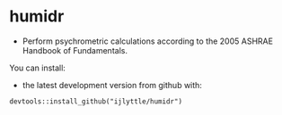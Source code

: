 # humidr

* Perform psychrometric calculations according to the 2005 ASHRAE Handbook of Fundamentals.

You can install: 

* the latest development version from github with:

```
devtools::install_github("ijlyttle/humidr")
```